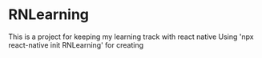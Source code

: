 # RNLearning

This is a project for keeping my learning track with react native
Using 'npx react-native init RNLearning' for creating
